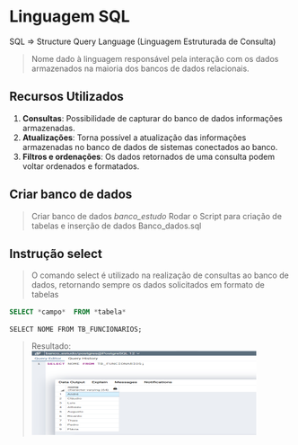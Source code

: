 # **Linguagem SQL**

SQL => Structure Query Language (Linguagem Estruturada de Consulta)
>Nome dado à linguagem responsável pela interação com os dados armazenados
>na maioria dos bancos de dados relacionais.

## **Recursos Utilizados**
1. **Consultas**: Possibilidade de capturar do banco de dados informações armazenadas.
2. **Atualizações**: Torna possível a atualização das informações armazenadas no banco 
de dados de sistemas conectados ao banco.
3. **Filtros e ordenações**: Os dados retornados de uma consulta podem voltar ordenados e formatados.

## **Criar banco de dados**
>Criar banco de dados *banco_estudo*
>Rodar o Script para criação de tabelas e inserção de dados Banco_dados.sql

## **Instrução select**
>O comando select é utilizado na realização de consultas ao banco de dados, retornando
> sempre os dados solicitados em formato de tabelas

````sql
SELECT *campo*  FROM *tabela*
````
````
SELECT NOME FROM TB_FUNCIONARIOS;
````
>Resultado:
><img src="Imagens\primeiro-select.png" style="width:400px;height:150px;">